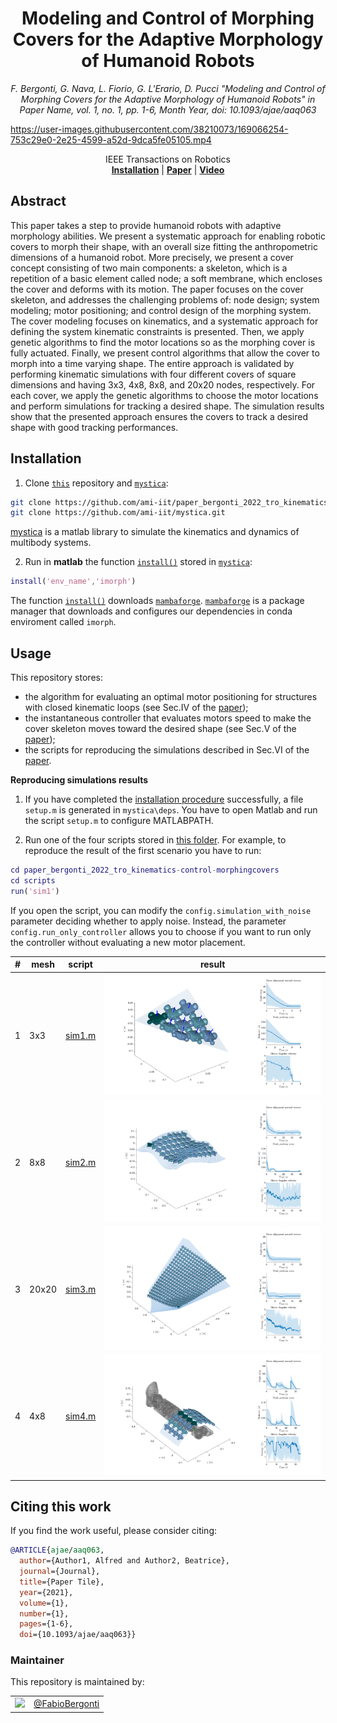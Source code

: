 <h1 align="center">
Modeling and Control of Morphing Covers for the Adaptive Morphology of Humanoid Robots
</h1>


<div align="center">


_F. Bergonti, G. Nava, L. Fiorio, G. L'Erario, D. Pucci "Modeling and Control of Morphing Covers for the Adaptive Morphology of Humanoid Robots" in 
Paper Name, vol. 1, no. 1, pp. 1-6, Month Year, doi: 10.1093/ajae/aaq063_

</div>

<p align="center">

https://user-images.githubusercontent.com/38210073/169066254-753c29e0-2e25-4599-a52d-9dca5fe05105.mp4

</p>

<div align="center">
  IEEE Transactions on Robotics
</div>

<div align="center">
  <a href="#installation"><b>Installation</b></a> |
  <a href="paper_link_to_do"><b>Paper</b></a> |
  <a href="https://youtu.be/kMfXb2xqGn4"><b>Video</b></a>
</div>

## Abstract

This paper takes a step to provide humanoid robots with adaptive morphology abilities. We present a systematic approach for enabling robotic covers to  morph their shape, with an overall size fitting the anthropometric dimensions of a humanoid robot. More precisely, we  present a cover concept consisting of two main components: a skeleton, which is a repetition of a basic element called node; a soft membrane,  which encloses the cover and deforms with its motion. The paper focuses on the cover skeleton, and addresses the challenging problems of: node design; system modeling; motor positioning; and control design of the morphing system. The cover modeling  focuses on kinematics, and a systematic approach for defining the system kinematic constraints is presented. Then, we apply genetic algorithms to find the motor locations so as the morphing cover is fully actuated. Finally, we present control algorithms that allow the cover to morph into a time varying shape. The entire approach is validated by performing kinematic simulations with four different covers of square dimensions and having 3x3, 4x8, 8x8, and 20x20 nodes, respectively. For each cover, we apply the genetic algorithms to choose the motor locations and perform simulations for tracking a desired shape. The simulation results show that the presented approach ensures the covers to track a desired shape with good tracking performances.

## Installation

1. Clone [`this`](https://github.com/ami-iit/paper_bergonti_2022_tro_kinematics-control-morphingcovers) repository  and [`mystica`](https://github.com/ami-iit/mystica/):
  ```bash
  git clone https://github.com/ami-iit/paper_bergonti_2022_tro_kinematics-control-morphingcovers.git
  git clone https://github.com/ami-iit/mystica.git
  ```
  [mystica](https://github.com/ami-iit/mystica/) is a matlab library to simulate the kinematics and dynamics of multibody systems.

2. Run in **matlab** the function [`install()`](https://github.com/ami-iit/mystica/blob/main/install.m) stored in [`mystica`](https://github.com/ami-iit/mystica/):
  ``` matlab
  install('env_name','imorph')
  ```
The function [`install()`](https://github.com/ami-iit/mystica/blob/main/install.m) downloads [`mambaforge`](https://github.com/conda-forge/miniforge#mambaforge). [`mambaforge`](https://github.com/conda-forge/miniforge#mambaforge) is a package manager that downloads and configures our dependencies in conda enviroment called `imorph`.

## Usage

This repository stores:
- the algorithm for evaluating an optimal motor positioning for structures with closed kinematic loops (see Sec.IV of the [paper](paper_link_to_do));
- the instantaneous controller that evaluates motors speed to make the cover skeleton moves toward the desired shape (see Sec.V of the [paper](paper_link_to_do));
- the scripts for reproducing the simulations described in Sec.VI of the [paper](paper_link_to_do).

**Reproducing simulations results**

1. If you have completed the [installation procedure](#installation) successfully, a file `setup.m` is generated in `mystica\deps`. You have to open Matlab and run the script `setup.m` to configure MATLABPATH.

2. Run one of the four scripts stored in [this folder](scripts). For example, to reproduce the result of the first scenario you have to run:
``` matlab
cd paper_bergonti_2022_tro_kinematics-control-morphingcovers
cd scripts
run('sim1')
```

If you open the script, you can modify the `config.simulation_with_noise` parameter deciding whether to apply noise. Instead, the parameter `config.run_only_controller` allows you to choose if you want to run only the controller without evaluating a new motor placement.

| # | mesh | script | result |
| - | - | - | - |
| 1 | 3x3   | [sim1.m](scripts/sim1.m) | ![](images/sim1.png) |
| 2 | 8x8   | [sim2.m](scripts/sim2.m) | ![](images/sim2.png) |
| 3 | 20x20 | [sim3.m](scripts/sim3.m) | ![](images/sim3.png) |
| 4 | 4x8   | [sim4.m](scripts/sim4.m) | ![](images/sim4.png) |

## Citing this work

If you find the work useful, please consider citing:

```bibtex
@ARTICLE{ajae/aaq063,
  author={Author1, Alfred and Author2, Beatrice},
  journal={Journal},
  title={Paper Tile},
  year={2021},
  volume={1},
  number={1},
  pages={1-6},
  doi={10.1093/ajae/aaq063}}
```

### Maintainer

This repository is maintained by:

| | |
|:---:|:---:|
| [<img src="https://github.com/FabioBergonti.png" width="40">](https://github.com/FabioBergonti) | [@FabioBergonti](https://github.com/FabioBergonti) |

